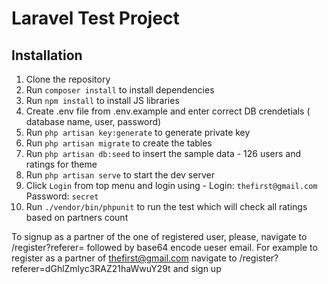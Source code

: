 # Laravel Test Project

## Installation

1. Clone the repository
2. Run `composer install` to install dependencies
3. Run `npm install` to install JS libraries
4. Create .env file from .env.example and enter correct DB crendetials ( database name, user, password)
5. Run `php artisan key:generate` to generate private key 
6. Run `php artisan migrate` to create the tables
7. Run `php artisan db:seed` to insert the sample data - 126 users and ratings for theme
7. Run `php artisan serve` to start the dev server
8. Click `Login` from top menu and login using - Login: `thefirst@gmail.com` Password: `secret`
9. Run `./vendor/bin/phpunit` to run the test which will check all ratings based on partners count


To signup as a partner of the one of registered user, please,  navigate to /register?referer= followed by base64 encode ueser email.
For example to register as a partner of thefirst@gmail.com navigate to /register?referer=dGhlZmlyc3RAZ21haWwuY29t and sign up
